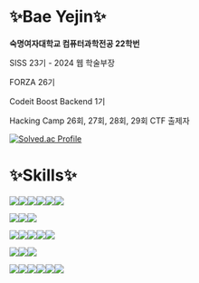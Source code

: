 # ✨Bae Yejin✨
<b>숙명여자대학교 컴퓨터과학전공 22학번</b>
<p>SISS 23기 - 2024 웹 학술부장</p>
<p>FORZA 26기</p>
<p>Codeit Boost Backend 1기</p>
<p>Hacking Camp 26회, 27회, 28회, 29회 CTF 출제자</p>

[![Solved.ac Profile](http://mazassumnida.wtf/api/v2/generate_badge?boj=renne1017)](https://solved.ac/renne1017/)

# ✨Skills✨
<!-- Programming Languages -->
<img src="https://img.shields.io/badge/C-A8B9CC?style=for-the-badge&logo=C&logoColor=white"/><img src="https://img.shields.io/badge/C++-00599C?style=for-the-badge&logo=c%2B%2B&logoColor=white"/><img src="https://img.shields.io/badge/Java-ED8B00?style=for-the-badge&logo=openjdk&logoColor=white"/><img src="https://img.shields.io/badge/JavaScript-F7DF1E?style=for-the-badge&logo=JavaScript&logoColor=white"/><img src="https://img.shields.io/badge/Python-3776AB?style=for-the-badge&logo=Python&logoColor=white"/><img src="https://img.shields.io/badge/Assembly_x86--64-black?style=for-the-badge"/>


<!-- Frontend -->
<img src="https://img.shields.io/badge/HTML5-E34F26?style=for-the-badge&logo=HTML5&logoColor=white"/><img src="https://img.shields.io/badge/CSS-1572B6?style=for-the-badge&logo=CSS3&logoColor=white"/><img src="https://img.shields.io/badge/React-61DAFB?style=for-the-badge&logo=React&logoColor=white"/>

<!-- Backend -->
<img src="https://img.shields.io/badge/Node.js-339933?style=for-the-badge&logo=Node.js&logoColor=white"/><img src="https://img.shields.io/badge/express-000000?style=for-the-badge&logo=express&logoColor=white"/><img src="https://img.shields.io/badge/Selenium-43B02A?style=for-the-badge&logo=Selenium&logoColor=white"><img src="https://img.shields.io/badge/Flask-000000?style=for-the-badge&logo=Flask&logoColor=white"/><img src="https://img.shields.io/badge/PHP-777BB4?style=for-the-badge&logo=php&logoColor=white"/>

<!-- Databases -->
<img src="https://img.shields.io/badge/MariaDB-003545?style=for-the-badge&logo=MariaDB&logoColor=white"/><img src="https://img.shields.io/badge/MongoDB-47A248?style=for-the-badge&logo=MongoDB&logoColor=white"/><img src="https://img.shields.io/badge/Cloudinary-3448C5?style=for-the-badge&logo=Cloudinary&logoColor=white"/>

<!-- Tools & Platforms -->
<img src="https://img.shields.io/badge/Docker-2496ED?style=for-the-badge&logo=Docker&logoColor=white"/><img src="https://img.shields.io/badge/linux-FCC624?style=for-the-badge&logo=linux&logoColor=white"/><img src="https://img.shields.io/badge/GitHub-181717?style=for-the-badge&logo=GitHub&logoColor=white"/><img src="https://img.shields.io/badge/Render-000000?style=for-the-badge&logo=Render&logoColor=white"/><img src="https://img.shields.io/badge/Burp_Suite-FF6633?style=for-the-badge&logo=Burp%20Suite&logoColor=white"/><img src="https://img.shields.io/badge/Streamlit-FF4B4B?style=for-the-badge&logo=Streamlit&logoColor=white"/>
